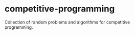 # competitive-programming
Collection of random problems and algorithms for competitive programming.
